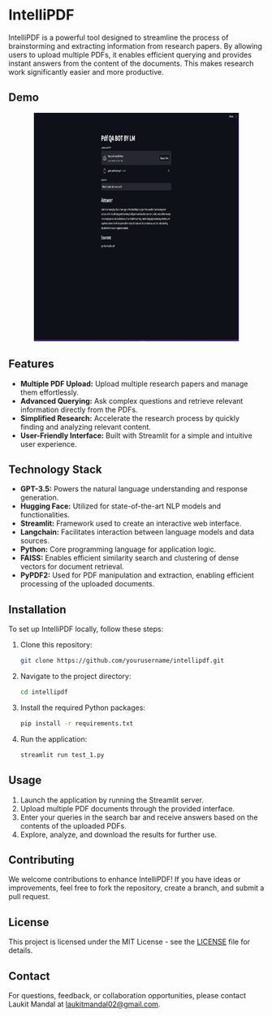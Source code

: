 # IntelliPDF

IntelliPDF is a powerful tool designed to streamline the process of brainstorming and extracting information from research papers. By allowing users to upload multiple PDFs, it enables efficient querying and provides instant answers from the content of the documents. This makes research work significantly easier and more productive.

## Demo 

<div align="center">
  <img height="450" width="80%" src="https://github.com/Laukit13/InsightPDF-Uncover-Insights-from-Your-PDFs-Instantly/blob/main/Img/photo_6154491318747905981_y.jpg"  />
</div>

## Features

- **Multiple PDF Upload:** Upload multiple research papers and manage them effortlessly.
- **Advanced Querying:** Ask complex questions and retrieve relevant information directly from the PDFs.
- **Simplified Research:** Accelerate the research process by quickly finding and analyzing relevant content.
- **User-Friendly Interface:** Built with Streamlit for a simple and intuitive user experience.

## Technology Stack

- **GPT-3.5:** Powers the natural language understanding and response generation.
- **Hugging Face:** Utilized for state-of-the-art NLP models and functionalities.
- **Streamlit:** Framework used to create an interactive web interface.
- **Langchain:** Facilitates interaction between language models and data sources.
- **Python:** Core programming language for application logic.
- **FAISS:** Enables efficient similarity search and clustering of dense vectors for document retrieval.
- **PyPDF2:** Used for PDF manipulation and extraction, enabling efficient processing of the uploaded documents.

## Installation

To set up IntelliPDF locally, follow these steps:

1. Clone this repository:
    ```bash
    git clone https://github.com/yourusername/intellipdf.git
    ```
2. Navigate to the project directory:
    ```bash
    cd intellipdf
    ```
3. Install the required Python packages:
    ```bash
    pip install -r requirements.txt
    ```
4. Run the application:
    ```bash
    streamlit run test_1.py
    ```

## Usage

1. Launch the application by running the Streamlit server.
2. Upload multiple PDF documents through the provided interface.
3. Enter your queries in the search bar and receive answers based on the contents of the uploaded PDFs.
4. Explore, analyze, and download the results for further use.

## Contributing

We welcome contributions to enhance IntelliPDF! If you have ideas or improvements, feel free to fork the repository, create a branch, and submit a pull request.

## License

This project is licensed under the MIT License - see the [LICENSE](LICENSE) file for details.

## Contact

For questions, feedback, or collaboration opportunities, please contact Laukit Mandal at [laukitmandal02@gmail.com](mailto:laukitmandal02@gmail.com).
